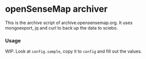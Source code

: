 # openSenseMap archiver

This is the archive script of archive.opensensemap.org. It uses mongoexport, jq and curl to back up the data to sciebo.

### Usage

WIP. Look at `config.sample`, copy it to `config` and fill out the values.
